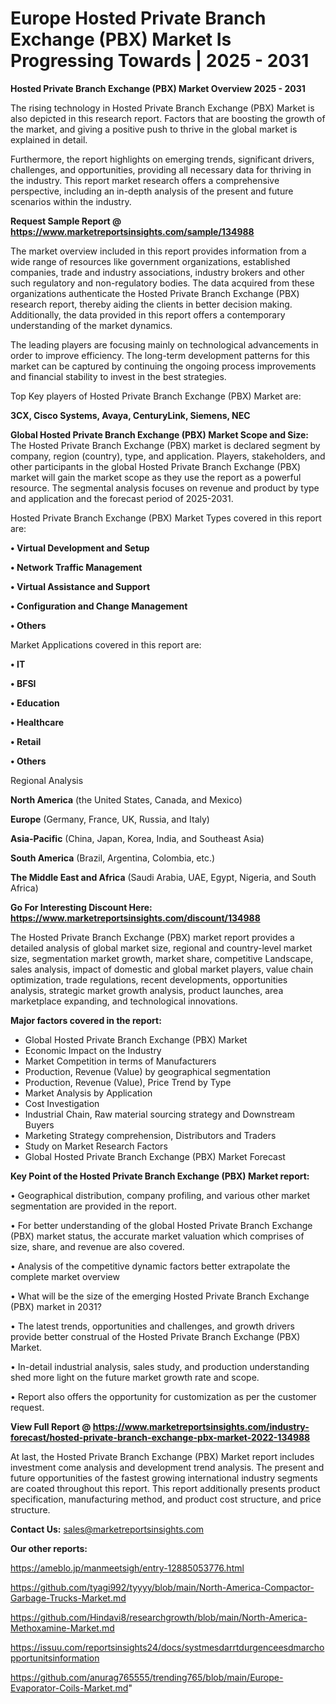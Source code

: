 # Europe Hosted Private Branch Exchange (PBX) Market Is Progressing Towards | 2025 - 2031

<Strong> Hosted Private Branch Exchange (PBX) Market Overview 2025 - 2031</strong>

The rising technology in Hosted Private Branch Exchange (PBX) Market is also depicted in this research report. Factors that are boosting the growth of the market, and giving a positive push to thrive in the global market is explained in detail.

Furthermore, the report highlights on emerging trends, significant drivers, challenges, and opportunities, providing all necessary data for thriving in the industry. This report market research offers a comprehensive perspective, including an in-depth analysis of the present and future scenarios within the industry.

<strong>Request Sample Report @ <a href=https://www.marketreportsinsights.com/sample/134988>https://www.marketreportsinsights.com/sample/134988</a></strong>

The market overview included in this report provides information from a wide range of resources like government organizations, established companies, trade and industry associations, industry brokers and other such regulatory and non-regulatory bodies. The data acquired from these organizations authenticate the Hosted Private Branch Exchange (PBX) research report, thereby aiding the clients in better decision making. Additionally, the data provided in this report offers a contemporary understanding of the market dynamics.

The leading players are focusing mainly on technological advancements in order to improve efficiency. The long-term development patterns for this market can be captured by continuing the ongoing process improvements and financial stability to invest in the best strategies.

Top Key players of Hosted Private Branch Exchange (PBX) Market are:

<strong>3CX, Cisco Systems, Avaya, CenturyLink, Siemens, NEC</strong>

<strong><b>Global Hosted Private Branch Exchange (PBX) Market Scope and Size:</b></strong>
The Hosted Private Branch Exchange (PBX) market is declared segment by company, region (country), type, and application. Players, stakeholders, and other participants in the global Hosted Private Branch Exchange (PBX) market will gain the market scope as they use the report as a powerful resource. The segmental analysis focuses on revenue and product by type and application and the forecast period of 2025-2031.

Hosted Private Branch Exchange (PBX) Market Types covered in this report are:

<strong>• Virtual Development and Setup

• Network Traffic Management

• Virtual Assistance and Support

• Configuration and Change Management

• Others</strong>

Market Applications covered in this report are:

<strong>• IT

• BFSI

• Education

• Healthcare

• Retail

• Others</strong> 

Regional Analysis

<strong>North America</strong> (the United States, Canada, and Mexico)

<strong>Europe</strong> (Germany, France, UK, Russia, and Italy)

<strong>Asia-Pacific</strong> (China, Japan, Korea, India, and Southeast Asia)

<strong>South America</strong> (Brazil, Argentina, Colombia, etc.)

<strong>The Middle East and Africa</strong> (Saudi Arabia, UAE, Egypt, Nigeria, and South Africa)

<strong>Go For Interesting Discount Here: <a href=https://www.marketreportsinsights.com/discount/134988>https://www.marketreportsinsights.com/discount/134988</a></strong>

The Hosted Private Branch Exchange (PBX) market report provides a detailed analysis of global market size, regional and country-level market size, segmentation market growth, market share, competitive Landscape, sales analysis, impact of domestic and global market players, value chain optimization, trade regulations, recent developments, opportunities analysis, strategic market growth analysis, product launches, area marketplace expanding, and technological innovations.

<strong><b>Major factors covered in the report:</b></strong>
<ul>
  <li>Global Hosted Private Branch Exchange (PBX) Market </li>
  <li>Economic Impact on the Industry</li>
  <li>Market Competition in terms of Manufacturers</li>
  <li>Production, Revenue (Value) by geographical segmentation</li>
  <li>Production, Revenue (Value), Price Trend by Type</li>
  <li>Market Analysis by Application</li>
  <li>Cost Investigation</li>
  <li>Industrial Chain, Raw material sourcing strategy and Downstream Buyers</li>
  <li>Marketing Strategy comprehension, Distributors and Traders</li>
  <li>Study on Market Research Factors</li>
  <li>Global Hosted Private Branch Exchange (PBX) Market Forecast</li>
</ul>

<strong><b>Key Point of the Hosted Private Branch Exchange (PBX) Market report:</b></strong>

• Geographical distribution, company profiling, and various other market segmentation are provided in the report.

• For better understanding of the global Hosted Private Branch Exchange (PBX) market status, the accurate market valuation which comprises of size, share, and revenue are also covered.

• Analysis of the competitive dynamic factors better extrapolate the complete market overview

• What will be the size of the emerging Hosted Private Branch Exchange (PBX) market in 2031?

• The latest trends, opportunities and challenges, and growth drivers provide better construal of the Hosted Private Branch Exchange (PBX) Market.

• In-detail industrial analysis, sales study, and production understanding shed more light on the future market growth rate and scope.

• Report also offers the opportunity for customization as per the customer request.

<strong><b>View Full Report @ <a href=https://www.marketreportsinsights.com/industry-forecast/hosted-private-branch-exchange-pbx-market-2022-134988>https://www.marketreportsinsights.com/industry-forecast/hosted-private-branch-exchange-pbx-market-2022-134988</a></b></strong>


At last, the Hosted Private Branch Exchange (PBX) Market report includes investment come analysis and development trend analysis. The present and future opportunities of the fastest growing international industry segments are coated throughout this report. This report additionally presents product specification, manufacturing method, and product cost structure, and price structure.

<strong>Contact Us:</strong>
sales@marketreportsinsights.com

<strong>Our other reports:</strong>

<a href=https://ameblo.jp/manmeetsigh/entry-12885053776.html>https://ameblo.jp/manmeetsigh/entry-12885053776.html</a>

<a href=https://github.com/tyagi992/tyyyy/blob/main/North-America-Compactor-Garbage-Trucks-Market.md>https://github.com/tyagi992/tyyyy/blob/main/North-America-Compactor-Garbage-Trucks-Market.md</a>

<a href=https://github.com/Hindavi8/researchgrowth/blob/main/North-America-Methoxamine-Market.md>https://github.com/Hindavi8/researchgrowth/blob/main/North-America-Methoxamine-Market.md</a>

<a href=https://issuu.com/reportsinsights24/docs/systmesdarrtdurgenceesdmarchopportunitsinformation>https://issuu.com/reportsinsights24/docs/systmesdarrtdurgenceesdmarchopportunitsinformation</a>

<a href=https://github.com/anurag765555/trending765/blob/main/Europe-Evaporator-Coils-Market.md>https://github.com/anurag765555/trending765/blob/main/Europe-Evaporator-Coils-Market.md</a>"
